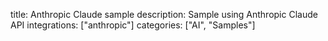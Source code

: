 title: Anthropic Claude sample
description: Sample using Anthropic Claude API
integrations: ["anthropic"]
categories: ["AI", "Samples"]
